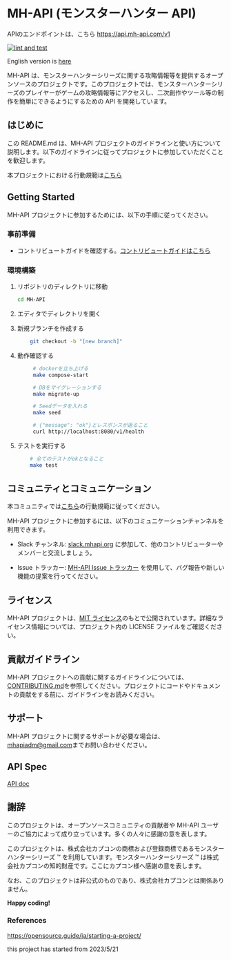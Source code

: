 # MH-API (モンスターハンター API)

APIのエンドポイントは、こちら
https://api.mh-api.com/v1

[![lint and test](https://github.com/o-ga09/MH-API/actions/workflows/lint_and_test.yml/badge.svg)](https://github.com/o-ga09/MH-API/actions/workflows/lint_and_test.yml)

English version is [here](./README_EN.md)

MH-API は、モンスターハンターシリーズに関する攻略情報等を提供するオープンソースのプロジェクトです。このプロジェクトでは、モンスターハンターシリーズのプレイヤーがゲームの攻略情報等にアクセスし、二次創作やツール等の制作を簡単にできるようにするための API を開発しています。

## はじめに

この README.md は、MH-API プロジェクトのガイドラインと使い方について説明します。以下のガイドラインに従ってプロジェクトに参加していただくことを歓迎します。

本プロジェクトにおける行動規範は[こちら](./CODE_OF_CONDUCT_JA.md)

## Getting Started

MH-API プロジェクトに参加するためには、以下の手順に従ってください。

### 事前準備

- コントリビュートガイドを確認する。[コントリビュートガイドはこちら](./CONTRIBUTING_JA.md)

### 環境構築

1. リポジトリのディレクトリに移動

   ```bash
   cd MH-API
   ```

2. エディタでディレクトリを開く
3. 新規ブランチを作成する

   ```bash
       git checkout -b "[new branch]"
   ```

4. 動作確認する

   ```bash
        # dockerを立ち上げる
        make compose-start

        # DBをマイグレーションする
        make migrate-up

        # Seedデータを入れる
        make seed

        # {"message": "ok"}とレスポンスが返ること
        curl http://localhost:8080/v1/health
   ```

5. テストを実行する

   ```bash
       # 全てのテストがokとなること
       make test
   ```

## コミュニティとコミュニケーション

本コミュニティでは[こちら](./CODE_OF_CONDUCT_JA.md)の行動規範に従ってください。

MH-API プロジェクトに参加するには、以下のコミュニケーションチャンネルを利用できます。

- Slack チャンネル: [slack.mhapi.org](https://mh-api.slack.com) に参加して、他のコントリビューターやメンバーと交流しましょう。

- Issue トラッカー: [MH-API Issue トラッカー](https://github.com/o-ga09/MH-API/issues) を使用して、バグ報告や新しい機能の提案を行ってください。

## ライセンス

MH-API プロジェクトは、[MIT ライセンス](https://opensource.org/licenses/MIT)のもとで公開されています。詳細なライセンス情報については、プロジェクト内の LICENSE ファイルをご確認ください。

## 貢献ガイドライン

MH-API プロジェクトへの貢献に関するガイドラインについては、[CONTRIBUTING.md](./CONTRIBUTING_JA.md)を参照してください。プロジェクトにコードやドキュメントの貢献をする前に、ガイドラインをお読みください。

## サポート

MH-API プロジェクトに関するサポートが必要な場合は、[mhapiadm@gmail.com](mailto:mhapiadm@gmail.com)までお問い合わせください。

## API Spec

[API doc](https://o-ga09.github.io/MH-API/spec.html)

## 謝辞

このプロジェクトは、オープンソースコミュニティの貢献者や MH-API ユーザーのご協力によって成り立っています。多くの人々に感謝の意を表します。

<!-- プロジェクトの詳細や最新情報については、[MH-API公式ウェブサイト](https://mhapi.org)をご覧ください。 -->

このプロジェクトは、株式会社カプコンの商標および登録商標であるモンスターハンターシリーズ ™ を利用しています。モンスターハンターシリーズ ™ は株式会社カプコンの知的財産です。ここにカプコン様へ感謝の意を表します。

なお、このプロジェクトは非公式のものであり、株式会社カプコンとは関係ありません。

**Happy coding!**

### References

<https://opensource.guide/ja/starting-a-project/>

this project has started from 2023/5/21
